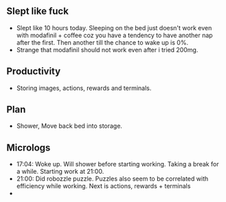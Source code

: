 ## Slept like fuck
* Slept like 10 hours today. Sleeping on the bed just doesn't work even with modafinil + coffee coz you have a tendency to have another nap after the first. Then another till the chance to wake up is 0%.
* Strange that modafinil should not work even after i tried 200mg.

## Productivity
* Storing images, actions, rewards and terminals.

## Plan
* Shower, Move back bed into storage.

## Micrologs
* 17:04: Woke up. Will shower before starting working. Taking a break for a while. Starting work at 21:00.
* 21:00: Did robozzle puzzle. Puzzles also seem to be correlated with efficiency while working. Next is actions, rewards + terminals
* 